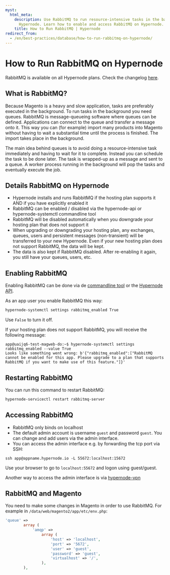 ```yaml
---
myst:
  html_meta:
    description: Use RabbitMQ to run resource-intensive tasks in the background on
      Hypernode. Learn how to enable and access RabbitMQ on Hypernode.
    title: How to Run RabbitMQ | Hypernode
redirect_from:
  - /en/best-practices/database/how-to-run-rabbitmq-on-hypernode/
---
```


<!-- source: https://support.hypernode.com/en/best-practices/database/how-to-run-rabbitmq-on-hypernode/ -->

# How to Run RabbitMQ on Hypernode

RabbitMQ is available on all Hypernode plans. Check the changelog [here](https://changelog.hypernode.com/changelog/platform/release-6052-rabbitmq-on-hypernode/).

## What is RabbitMQ?

Because Magento is a heavy and slow application, tasks are preferably executed in the background. To run tasks in the background you need queues. RabbitMQ is message-queueing software where queues can be defined. Applications can connect to the queue and transfer a message onto it. This way you can (for example) import many products into Magento without having to wait a substantial time until the process is finished. The import takes place in the background.

The main idea behind queues is to avoid doing a resource-intensive task immediately and having to wait for it to complete. Instead you can schedule the task to be done later. The task is wrapped-up as a message and sent to a queue. A worker process running in the background will pop the tasks and eventually execute the job.

## Details RabbitMQ on Hypernode

- Hypernode installs and runs RabbitMQ if the hosting plan supports it AND if you have explicitly enabled it
- RabbitMQ can be enabled / disabled via the hypernode-api or hypernode-systemctl commandline tool
- RabbitMQ will be disabled automatically when you downgrade your hosting plan that does not support it
- When upgrading or downgrading your hosting plan, any exchanges, queues, users and persistent messages (non-transient) will be transferred to your new Hypernode. Even if your new hosting plan does not support RabbitMQ, the data will be kept.
- The data is also kept if RabbitMQ disabled. After re-enabling it again, you still have your queues, users, etc.

## Enabling RabbitMQ

Enabling RabbitMQ can be done via de [commandline tool](../../hypernode-platform/tools/how-to-use-the-hypernode-systemctl-cli-tool.md) or the [Hypernode API](https://community.hypernode.io/#/Documentation/hypernode-api/README).

As an app user you enable RabbitMQ this way:

```bash
hypernode-systemctl settings rabbitmq_enabled True
```

Use `False` to turn it off.

If your hosting plan does not support RabbitMQ, you will receive the following message:

```console
app@uaijq6-test-magweb-do:~$ hypernode-systemctl settings rabbitmq_enabled --value True
Looks like something went wrong: b'{"rabbitmq_enabled":["RabbitMQ cannot be enabled for this app. Please upgrade to a plan that supports RabbitMQ if you want to make use of this feature."]}'
```

## Restarting RabbitMQ

You can run this command to restart RabbitMQ:

```bash
hypernode-servicectl restart rabbitmq-server
```

## Accessing RabbitMQ

- RabbitMQ only binds on localhost
- The default admin account is username `guest` and password `guest`. You can change and add users via the admin interface.
- You can access the admin interface e.g. by forwarding the tcp port via SSH:

`ssh app@appname.hypernode.io -L 55672:localhost:15672`

Use your browser to go to `localhost:55672` and logon using guest/guest.

Another way to access the admin interface is via [hypernode-vpn](https://changelog.hypernode.com/changelog/release-6064-rabbitmq-can-be-accessed-via-the-hypernode-vpn/)

## RabbitMQ and Magento

You need to make some changes in Magento in order to use RabbitMQ. For example in `/data/web/magento2/app/etc/env.php`:

```php
'queue' =>
        array (
            'amqp' =>
                array (
                    'host' => 'localhost',
                    'port' => '5672',
                    'user' => 'guest',
                    'password' => 'guest',
                    'virtualhost' => '/',
                ),
        ),
```
